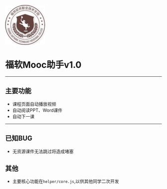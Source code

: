 
![](src/image/101mooc128.png)
# 福软Mooc助手v1.0


---

## 主要功能

- 课程页面自动播放视频
- 自动阅读PPT、Word课件
- 自动下一课

---
## 已知BUG

- 无资源课件无法跳过将造成堵塞

## 其他
- 主要核心功能在`helper/core.js`,以供其他同学二次开发
